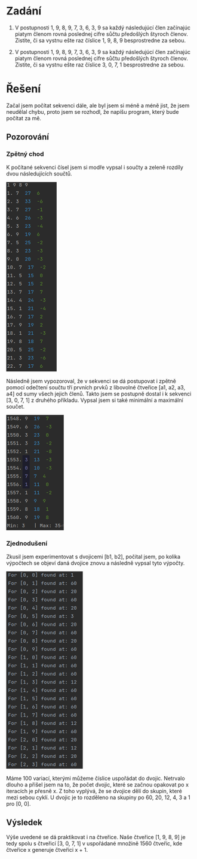 # Zadání
1. V postupnosti 1, 9, 8, 9, 7, 3, 6, 3, 9 sa každý následujúcí člen začínajúc piatym členom rovná poslednej cifre sůčtu předošlých štyroch členov. Zistite, či sa vystnu ešte raz číslice 1, 9, 8, 9 besprostredne za sebou.


2. V postupnosti 1, 9, 8, 9, 7, 3, 6, 3, 9 sa každý následujúcí člen začínajúc piatym členom rovná poslednej cifre sůčtu předošlých štyroch členov. Zistite, či sa vystnu ešte raz číslice 3, 0, 7, 1 besprostredne za sebou.

# Řešení
Začal jsem počítat sekvenci dále, ale byl jsem si méně a méně jist, že jsem neudělal chybu, proto jsem se rozhodl, že napíšu program, který bude počítat za mě.
## Pozorování
### Zpětný chod
K počítané sekvenci čísel jsem si modře vypsal i součty a zeleně rozdíly dvou následujících součtů.

![img.png](img.png)

Následně jsem vypozoroval, že v sekvenci se dá postupovat i zpětně pomocí odečtení součtu tří prvních prvků z libovolné čtveřice [a1, a2, a3, a4] od sumy všech jejich členů.
Takto jsem se postupně dostal i k sekvenci [3, 0, 7, 1] z druhého příkladu. Vypsal jsem si také minimální a maximální součet.

![img_1.png](img_1.png)

### Zjednodušení
Zkusil jsem experimentovat s dvojicemi [b1, b2], počítal jsem, po kolika výpočtech se objeví daná dvojice znovu a následně vypsal tyto výpočty.

![img_2.png](img_2.png)

Máme 100 variací, kterými můžeme číslice uspořádat do dvojic. Netrvalo dlouho a přišel jsem na to, že počet dvojic, které se začnou opakovat po x iteracích je přesně x. Z toho vyplývá, že se dvojice dělí do skupin, které mezi sebou cyklí. U dvojic je to rozděleno na skupiny po 60, 20, 12, 4, 3 a 1 pro [0, 0].
## Výsledek
Výše uvedené se dá praktikovat i na čtveřice. Naše čtveřice [1, 9, 8, 9] je tedy spolu s čtveřicí [3, 0, 7, 1] v uspořádané množině 1560 čtveřic, kde čtveřice x generuje čtveřici x + 1.